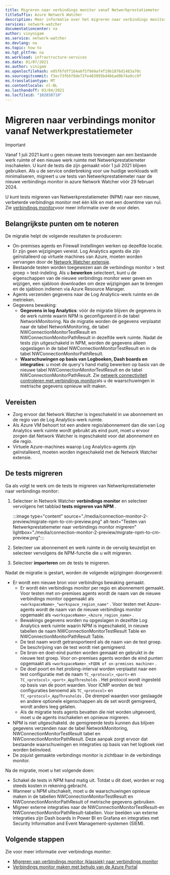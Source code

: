 ```yaml
---
title: Migreren naar verbindings monitor vanaf Netwerkprestatiemeter
titleSuffix: Azure Network Watcher
description: Meer informatie over het migreren naar verbindings monitor vanuit Netwerkprestatiemeter.
services: network-watcher
documentationcenter: na
author: vinynigam
ms.service: network-watcher
ms.devlang: na
ms.topic: how-to
ms.tgt_pltfrm: na
ms.workload: infrastructure-services
ms.date: 01/07/2021
ms.author: vinigam
ms.openlocfilehash: e95f6fdff164a6f5f9d4af4f19b1876d1483a70c
ms.sourcegitcommit: f3ec73fb5f8de72fe483995bd4bbad9b74a9cc9f
ms.translationtype: MT
ms.contentlocale: nl-NL
ms.lasthandoff: 03/04/2021
ms.locfileid: "102038710"
---
```

# <a name="migrate-to-connection-monitor-from-network-performance-monitor"></a>Migreren naar verbindings monitor vanaf Netwerkprestatiemeter

> [!IMPORTANT]
> Vanaf 1 juli 2021 kunt u geen nieuwe tests toevoegen aan een bestaande werk ruimte of een nieuwe werk ruimte met Netwerkprestatiemeter inschakelen. U kunt de tests die zijn gemaakt vóór 1 juli 2021 blijven gebruiken. Als u de service onderbreking voor uw huidige workloads wilt minimaliseren, migreert u uw tests van Netwerkprestatiemeter naar de nieuwe verbindings monitor in azure Network Watcher vóór 29 februari 2024.

U kunt tests migreren van Netwerkprestatiemeter (NPM) naar een nieuwe, verbeterde verbindings monitor met één klik en met een downtime van nul. Zie [verbindings monitor](./connection-monitor-overview.md)voor meer informatie over de voor delen.


## <a name="key-points-to-note"></a>Belangrijkste punten om te noteren

De migratie helpt de volgende resultaten te produceren:

* On-premises agents en Firewall instellingen werken op dezelfde locatie. Er zijn geen wijzigingen vereist. Log Analytics agents die zijn geïnstalleerd op virtuele machines van Azure, moeten worden vervangen door de [Network Watcher extensie](https://docs.microsoft.com/azure/virtual-machines/extensions/network-watcher-windows).
* Bestaande testen worden toegewezen aan de verbindings monitor > test groep > test-indeling. Als u **bewerken** selecteert, kunt u de eigenschappen van de nieuwe verbindings monitor weer geven en wijzigen, een sjabloon downloaden om deze wijzigingen aan te brengen en de sjabloon indienen via Azure Resource Manager.
* Agents verzenden gegevens naar de Log Analytics-werk ruimte en de metrieken.
* Gegevens bewaking:
   * **Gegevens in log Analytics**: vóór de migratie blijven de gegevens in de werk ruimte waarin NPM is geconfigureerd in de tabel NetworkMonitoring. Na de migratie worden de gegevens verplaatst naar de tabel NetworkMonitoring, de tabel NWConnectionMonitorTestResult en NWConnectionMonitorPathResult in dezelfde werk ruimte. Nadat de tests zijn uitgeschakeld in NPM, worden de gegevens alleen opgeslagen in de tabel NWConnectionMonitorTestResult en in de tabel NWConnectionMonitorPathResult.
   * **Waarschuwingen op basis van Logboeken, Dash boards en integraties**: u moet de query's hand matig bewerken op basis van de nieuwe tabel NWConnectionMonitorTestResult en de tabel NWConnectionMonitorPathResult. Zie [netwerk connectiviteit controleren met verbindings monitor](./connection-monitor-overview.md#metrics-in-azure-monitor)als u de waarschuwingen in metrische gegevens opnieuw wilt maken.
    
## <a name="prerequisites"></a>Vereisten

* Zorg ervoor dat Network Watcher is ingeschakeld in uw abonnement en de regio van de Log Analytics-werk ruimte. 
* Als Azure VM behoort tot een andere regio/abonnement dan die van Log Analytics werk ruimte wordt gebruikt als eind punt, moet u ervoor zorgen dat Network Watcher is ingeschakeld voor dat abonnement en die regio.   
* Virtuele Azure-machines waarop Log Analytics-agents zijn geïnstalleerd, moeten worden ingeschakeld met de Network Watcher extensie.

## <a name="migrate-the-tests"></a>De tests migreren

Ga als volgt te werk om de tests te migreren van Netwerkprestatiemeter naar verbindings monitor:

1. Selecteer in Network Watcher **verbindings monitor** en selecteer vervolgens het tabblad **tests migreren van NPM** . 

    :::image type="content" source="./media/connection-monitor-2-preview/migrate-npm-to-cm-preview.png" alt-text="Testen van Netwerkprestatiemeter naar verbindings monitor migreren" lightbox="./media/connection-monitor-2-preview/migrate-npm-to-cm-preview.png":::
    
1. Selecteer uw abonnement en werk ruimte in de vervolg keuzelijst en selecteer vervolgens de NPM-functie die u wilt migreren. 
1. Selecteer **importeren** om de tests te migreren.

Nadat de migratie is gestart, worden de volgende wijzigingen doorgevoerd: 
* Er wordt een nieuwe bron voor verbindings bewaking gemaakt.
   * Er wordt één verbindings monitor per regio en abonnement gemaakt. Voor testen met on-premises agents wordt de naam van de nieuwe verbindings monitor opgemaakt als `<workspaceName>_"workspace_region_name"` . Voor testen met Azure-agents wordt de naam van de nieuwe verbindings monitor opgemaakt als `<workspaceName>_<Azure_region_name>` .
   * Bewakings gegevens worden nu opgeslagen in dezelfde Log Analytics werk ruimte waarin NPM is ingeschakeld, in nieuwe tabellen de naam NWConnectionMonitorTestResult Table en NWConnectionMonitorPathResult Table. 
   * De test naam wordt getransporteerd als de naam van de test groep. De beschrijving van de test wordt niet gemigreerd.
   * De bron-en doel-eind punten worden gemaakt en gebruikt in de nieuwe test groep. Voor on-premises agents worden de eind punten opgemaakt als `<workspaceName>_<FQDN of on-premises machine>` .
   * De doel poort en het probing-interval worden verplaatst naar een test configuratie met de naam `TC_<protocol>_<port>` en `TC_<protocol>_<port>_AppThresholds` . Het protocol wordt ingesteld op basis van de poort waarden. Voor ICMP worden de test configuraties benoemd als `TC_<protocol>` en `TC_<protocol>_AppThresholds` . De drempel waarden voor geslaagde en andere optionele eigenschappen als de set wordt gemigreerd, wordt anders leeg gelaten.
   * Als de migratie tests agents bevatten die niet worden uitgevoerd, moet u de agents inschakelen en opnieuw migreren.
* NPM is niet uitgeschakeld. de gemigreerde tests kunnen dus blijven gegevens verzenden naar de tabel NetworkMonitoring, NWConnectionMonitorTestResult tabel en NWConnectionMonitorPathResult. Deze aanpak zorgt ervoor dat bestaande waarschuwingen en integraties op basis van het logboek niet worden beïnvloed.
* De zojuist gemaakte verbindings monitor is zichtbaar in de verbindings monitor.

Na de migratie, moet u het volgende doen:
* Schakel de tests in NPM hand matig uit. Totdat u dit doet, worden er nog steeds kosten in rekening gebracht. 
* Wanneer u NPM uitschakelt, moet u de waarschuwingen opnieuw maken in de tabellen NWConnectionMonitorTestResult en NWConnectionMonitorPathResult of metrische gegevens gebruiken. 
* Migreer externe integraties naar de NWConnectionMonitorTestResult-en NWConnectionMonitorPathResult-tabellen. Voor beelden van externe integraties zijn Dash boards in Power BI en Grafana en integraties met Security Information and Event Management-systemen (SIEM).


## <a name="next-steps"></a>Volgende stappen

Zie voor meer informatie over verbindings monitor:
* [Migreren van verbindings monitor (klassiek) naar verbindings monitor](./migrate-to-connection-monitor-from-connection-monitor-classic.md)
* [Verbindings monitor maken met behulp van de Azure Portal](./connection-monitor-create-using-portal.md)
